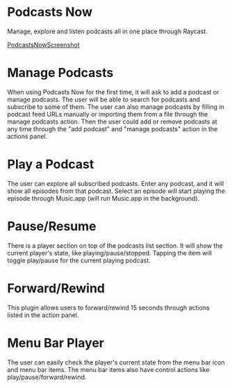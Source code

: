 # Podcasts Now

Manage, explore and listen podcasts all in one place through Raycast.

[PodcastsNowScreenshot](https://user-images.githubusercontent.com/5436425/216759084-fabfdd79-a319-40ad-9b96-8619ac424990.png)

# Manage Podcasts

When using Podcasts Now for the first time, it will ask to add a podcast or manage podcasts. The user will be able to search for podcasts and subscribe to some of them.
The user can also manage podcasts by filling in podcast feed URLs manually or importing them from a file through the manage podcasts action.
Then the user could add or remove podcasts at any time through the "add podcast" and "manage podcasts" action in the actions panel.

# Play a Podcast

The user can explore all subscribed podcasts. Enter any podcast, and it will show all episodes from that podcast.
Select an episode will start playing the episode through Music.app (will run Music.app in the background).

# Pause/Resume

There is a player section on top of the podcasts list section. It will show the current player's state, like playing/pause/stopped.
Tapping the item will toggle play/pause for the current playing podcast.

# Forward/Rewind

This plugin allows users to forward/rewind 15 seconds through actions listed in the action panel.

# Menu Bar Player

The user can easily check the player's current state from the menu bar icon and menu bar items. The menu bar items also have control actions like play/pause/forward/rewind.
